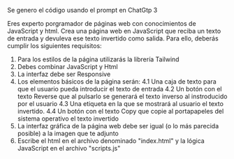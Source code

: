Se genero el código usando el prompt en ChatGtp 3

Eres experto porgramador de páginas web con conocimientos de JavaScript y html. Crea una página web en JavaScript que reciba un texto de entrada y devuleva ese texto invertido como salida. Para ello, deberás cumplir los siguientes requisitos: 
  1. Para los estilos de la página utilizarás la librería Tailwind
  2. Debes combinar JavaScript y Html
  3. La interfaz debe ser Responsive
  4. Los elementos básicos de la página serán:
    4.1 Una caja de texto para que el usuario pueda introducir el texto de entrada
    4.2 Un botón con el texto Reverse que al pulsarlo se generará el texto inverso al instroducido por el usuario
    4.3 Una etiqueta en la que se mostrará al usuario el texto invertido.
    4.4 Un botón con el texto Copy que copie al portapapeles del sistema operativo el texto invertido
  5. La interfaz gráfica de la página web debe ser igual (o lo más parecida posible) a la imagen que te adjunto
  6. Escribe el html en el archivo denominado "index.html" y la lógica JavaScript en el archivo "scripts.js"
